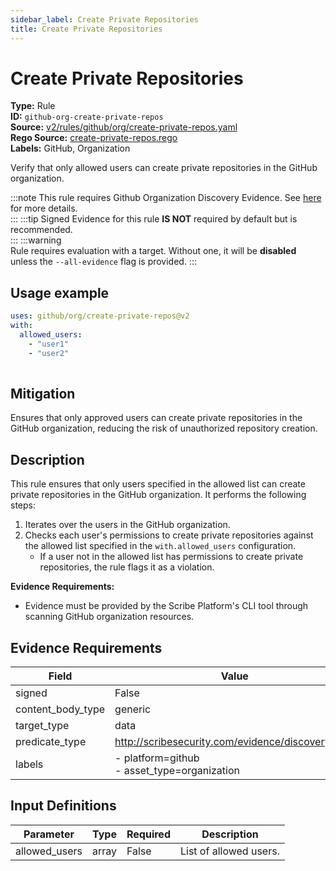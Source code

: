 ```yaml
---
sidebar_label: Create Private Repositories
title: Create Private Repositories
---  
```

# Create Private Repositories  
**Type:** Rule  
**ID:** `github-org-create-private-repos`  
**Source:** [v2/rules/github/org/create-private-repos.yaml](https://github.com/scribe-public/sample-policies/blob/main/v2/rules/github/org/create-private-repos.yaml)  
**Rego Source:** [create-private-repos.rego](https://github.com/scribe-public/sample-policies/blob/main/v2/rules/github/org/create-private-repos.rego)  
**Labels:** GitHub, Organization  

Verify that only allowed users can create private repositories in the GitHub organization.

:::note 
This rule requires Github Organization Discovery Evidence. See [here](https://deploy-preview-299--scribe-security.netlify.app/docs/platforms/discover#github-discovery) for more details.  
::: 
:::tip 
Signed Evidence for this rule **IS NOT** required by default but is recommended.  
::: 
:::warning  
Rule requires evaluation with a target. Without one, it will be **disabled** unless the `--all-evidence` flag is provided.
::: 

## Usage example

```yaml
uses: github/org/create-private-repos@v2
with:
  allowed_users:
    - "user1"
    - "user2"
  
```

## Mitigation  
Ensures that only approved users can create private repositories in the GitHub organization, reducing the risk of unauthorized repository creation.



## Description  
This rule ensures that only users specified in the allowed list can create private repositories in the GitHub organization.
It performs the following steps:

1. Iterates over the users in the GitHub organization.
2. Checks each user's permissions to create private repositories against the allowed list specified in the `with.allowed_users` configuration.
   - If a user not in the allowed list has permissions to create private repositories, the rule flags it as a violation.

**Evidence Requirements:**
- Evidence must be provided by the Scribe Platform's CLI tool through scanning GitHub organization resources.


## Evidence Requirements  
| Field | Value |
|-------|-------|
| signed | False |
| content_body_type | generic |
| target_type | data |
| predicate_type | http://scribesecurity.com/evidence/discovery/v0.1 |
| labels | - platform=github<br/>- asset_type=organization |

## Input Definitions  
| Parameter | Type | Required | Description |
|-----------|------|----------|-------------|
| allowed_users | array | False | List of allowed users. |

